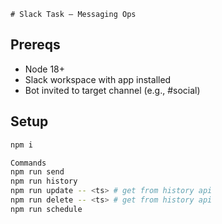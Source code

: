     # Slack Task — Messaging Ops

## Prereqs
- Node 18+
- Slack workspace with app installed
- Bot invited to target channel (e.g., #social)

## Setup
```bash
npm i

Commands
npm run send                           
npm run history                        
npm run update -- <ts> # get from history api                  
npm run delete -- <ts> # get from history api 
npm run schedule                       
